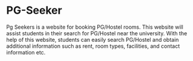 # PG-Seeker
Pg Seekers is a website for booking PG/Hostel rooms. This website will assist students in their search for PG/Hostel near the university. With the help of this website, students can easily search PG/Hostel and obtain additional information such as rent, room types, facilities, and contact information etc.

